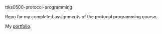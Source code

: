 ttks0500-protocol-programming

Repo for my completed assignments of the protocol programming course.

My [portfolio](https://student.labranet.jamk.fi/~L2912/).
